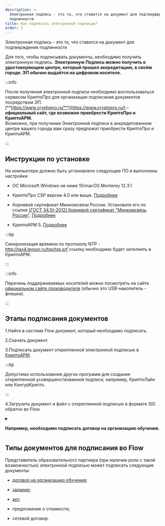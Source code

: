 ```yaml
---
description: >-
  Электронная подпись - это то, что ставится на документ для подтверждения
  подлинности
title: Как подписать электронной подписью?
order: 1
---
```


Электронная подпись - это то, что ставится на документ для подтверждения подлинности

Для того, чтобы подписывать документы, необходимо получить электронную подпись. **Электронную Подпись можно получить в удостоверяющем центре, который прошел аккредитацию, в своём городе. ЭП обычно выдаётся на  цифровом носителе.**

:::info 

После получения электронной подписи необходимо воспользоваться сервисом КриптоПро для организации подписания документов посредством ЭП.\
[**https://www.cryptopro.ru/**](https://www.cryptopro.ru/) **\- официальный сайт, где возможно приобрести КриптоПро и КриптоАРМ.**\
Возможно, при получении Электронной подписи в аккредитованном центре вашего города вам сразу предложат приобрести КриптоПро и КриптоАРМ.

:::

## Инструкции по установке

На компьютере должно быть установлено следующее ПО и выполнены настройки:

-  ОС Microsoft Windows не ниже 10/macOS Monterey 12.3.1

-  КриптоПро CSP версии 4.0 или выше. [Подробнее](./kriptopro)

-  Корневой сертификат Минкомсвязи России. Установите его по ссылке [\[ГОСТ 34.10-2012\] Корневой сертификат "Минкомсвязь России"](https://ca.gisca.ru/repository/AFF05C9E2464941E7EC2AB15C91539360B79AA9D.cer). [Подробнее](./sertifikat-guc)

-  КриптоАРМ 5. [Подробнее](./kriptoarm)

:::tip 

Синхронизация времени по протоколу NTP - <http://tax4.tensor.ru/tsp/tsp.srf> ссылку необходимо будет заполнить в КриптоАРМ.

:::

:::info 

Перечень поддерживаемых носителей можно посмотреть на сайте  [официальном сайте производителя](https://www.cryptopro.ru/blog/2014/12/04/semnye-nositeli-i-bezopasnoe-khranenie-klyuchei) (обычно это USB-накопитель - флешка).

:::

## Этапы подписания документов

1\.Найти в системе Flow документ, который необходимо подписать.

2\.Скачать документ.

3\.Подписать документ открепленной электронной подписью в [КриптоАРМ](./kriptoarm).

:::tip 

Допустимо использование других программ для создания открепленной усовершенствованной подписи, например, КриптоЛайн или КонтурКрипто.

:::

4\.Загрузить документ и файл с открепленной подписью в формате SIG обратно во Flow.

<details>

<summary>

**Например, необходимо подписать договор на организацию обучения.**

</summary>

1. В меню Справочники-Договоры на организацию обучения кликните по номеру Договора.

2. Скачайте открывшийся документ, проверьте и подпишите его электронной подписью в [КриптоАРМ](https://gramax.smile-tech.study/Flow_TSU_FO_help/scenarii/kak-podpisat-elektronnoi-podpisyu/kriptoarm).

3. Загрузите обратно в систему.

</details>

## Типы документов для подписания во Flow

Представитель образовательного партнера (при наличии роли с такой возможностью) электронной подписью может подписать следующие документы:

-  [договор на организацию обучения](./../../spravochniki/README-2/_index);

-  [задание](./../../potoki-otchyotnye-dokumenty/zadanie);

-  [акт](./../../potoki-otchyotnye-dokumenty/akt);

-  предложение о стоимости;

-  сетевой договор.